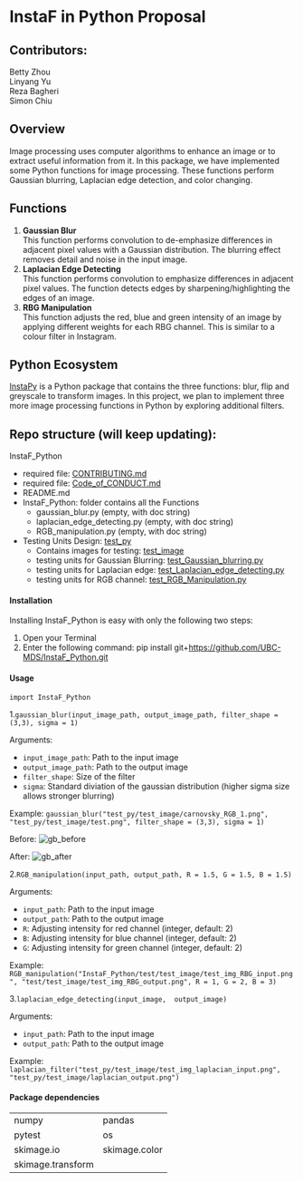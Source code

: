 # InstaF in Python Proposal

## Contributors:

Betty Zhou     
Linyang Yu    
Reza Bagheri    
Simon Chiu    

## Overview

Image processing uses computer algorithms to enhance an image or to extract useful information from it. In this package, we have implemented some Python functions for image processing. These functions perform Gaussian blurring, Laplacian edge detection, and color changing.

## Functions

1. **Gaussian Blur**    
   This function performs convolution to de-emphasize differences in adjacent pixel values with a Gaussian distribution. The blurring effect removes detail and noise in the input image.
2. **Laplacian Edge Detecting**    
   This function performs convolution to emphasize differences in adjacent pixel values. The function detects edges by sharpening/highlighting the edges of an image.
3. **RBG Manipulation**    
   This function adjusts the red, blue and green intensity of an image by applying different weights for each RBG channel. This is similar to a colour filter in Instagram.


## Python Ecosystem

[InstaPy](https://github.com/UBC-MDS/InstaPy) is a Python package that contains the three functions: blur, flip and greyscale to transform images. In this project, we plan to implement three more image processing functions in Python by exploring additional filters.


## Repo structure (will keep updating):


InstaF_Python
  * required file: [CONTRIBUTING.md](CONTRIBUTING.md)
  * required file: [Code_of_CONDUCT.md](Code_of_CONDUCT.md)
  * README.md
  * InstaF_Python: folder contains all the Functions
    * gaussian_blur.py (empty, with doc string)
    * laplacian_edge_detecting.py (empty, with doc string)
    * RGB_manipulation.py (empty, with doc string)
  * Testing Units Design: [test_py](test_py)
    * Contains images for testing: [test_image](test_py/test_image)
    * testing units for Gaussian Blurring: [test_Gaussian_blurring.py](test_py/test_Gaussian_blurring.py)
    * testing units for Laplacian edge: [test_Laplacian_edge_detecting.py](test_py/test_Laplacian_edge_detecting.py)
    * testing units for RGB channel: [test_RGB_Manipulation.py](test_py/test_RGB_Manipulation.py)

#### Installation

Installing InstaF_Python is easy with only the following two steps:

1. Open your Terminal
2. Enter the following command: pip install git+https://github.com/UBC-MDS/InstaF_Python.git

#### Usage

```import InstaF_Python```

1.```gaussian_blur(input_image_path, output_image_path, filter_shape = (3,3), sigma = 1)```

Arguments:

* ```input_image_path```: Path to the input image
* ```output_image_path```: Path to the output image
* ```filter_shape```: Size of the filter 
* ```sigma```: Standard diviation of the gaussian distribution (higher sigma size allows stronger blurring)

Example:
```gaussian_blur("test_py/test_image/carnovsky_RGB_1.png", "test_py/test_image/test.png", filter_shape = (3,3), sigma = 1)```

Before:
![gb_before](https://github.com/UBC-MDS/InstaF_Python/blob/master/test_py/test_image/carnovsky_RGB_1.png)

After:
![gb_after](https://github.com/UBC-MDS/InstaF_Python/blob/master/test_py/test_image/test.png)

2.```RGB_manipulation(input_path, output_path, R = 1.5, G = 1.5, B = 1.5)```

Arguments:

* ```input_path```: Path to the input image
* ```output_path```: Path to the output image
* ```R```: Adjusting intensity for red channel (integer, default: 2)
* ```B```: Adjusting intensity for blue channel (integer, default: 2)
* ```G```: Adjusting intensity for green channel (integer, default: 2)

Example:
```RGB_manipulation("InstaF_Python/test/test_image/test_img_RBG_input.png", "test/test_image/test_img_RBG_output.png", R = 1, G = 2, B = 3)```

3.```laplacian_edge_detecting(input_image,  output_image)```

Arguments:

* ```input_path```: Path to the input image
* ```output_path```: Path to the output image

Example:
```laplacian_filter("test_py/test_image/test_img_laplacian_input.png", "test_py/test_image/laplacian_output.png")```

#### Package dependencies
|||
|---|---|
|numpy|             pandas|
|pytest|            os|
|skimage.io|        skimage.color|
|skimage.transform| 


